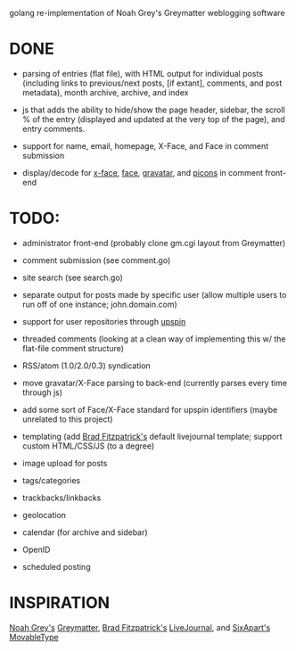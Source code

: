 golang re-implementation of Noah Grey's Greymatter weblogging software

# DONE

* parsing of entries (flat file), with HTML output for individual posts (including links to previous/next posts, [if extant], comments, and post metadata), month archive, archive, and index

* js that adds the ability to hide/show the page header, sidebar, the scroll % of the entry (displayed and updated at the very top of the page), and entry comments.

* support for name, email, homepage, X-Face, and Face in comment submission

* display/decode for [x-face](http://users.cecs.anu.edu.au/~jaa/), [face](http://quimby.gnus.org/circus/face/), [gravatar](http://en.gravatar.com/), and [picons](http://kinzler.com/ftp/faces/picons/) in comment front-end

# TODO:

* administrator front-end (probably clone gm.cgi layout from Greymatter)

* comment submission (see comment.go)

* site search (see search.go)

* separate output for posts made by specific user (allow multiple users to run off of one instance; john.domain.com)

* support for user repositories through [upspin](https://github.com/upspin/upspin)

* threaded comments (looking at a clean way of implementing this w/ the flat-file comment structure)

* RSS/atom (1.0/2.0/0.3) syndication

* move gravatar/X-Face parsing to back-end (currently parses every time through js)

* add some sort of Face/X-Face standard for upspin identifiers (maybe unrelated to this project)

* templating (add [Brad Fitzpatrick's](http://brad.livejournal.com/) default livejournal template; support custom HTML/CSS/JS (to a degree)

* image upload for posts

* tags/categories

* trackbacks/linkbacks

* geolocation

* calendar (for archive and sidebar)

* OpenID

* scheduled posting

# INSPIRATION

[Noah Grey's](http://noahgrey.com/) [Greymatter](https://github.com/JohnDDuncanIII/greymatter/), [Brad Fitzpatrick's](http://bradfitz.com/) [LiveJournal](https://github.com/apparentlymart/livejournal), and [SixApart's](https://www.sixapart.jp/) [MovableType](https://github.com/movabletype/movabletype)